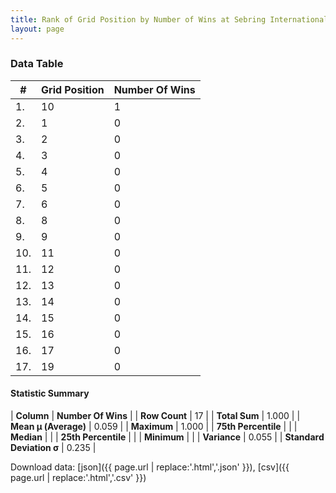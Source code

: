 ```yaml
---
title: Rank of Grid Position by Number of Wins at Sebring International Raceway
layout: page
---
```


<canvas id="chart" width="400" height="180"></canvas>
<script>
var data = {
    "datasets": [
        {
            "backgroundColor": [
                "#9C8E8D",
                "#9C8E8D",
                "#9C8E8D",
                "#9C8E8D",
                "#9C8E8D",
                "#9C8E8D",
                "#9C8E8D",
                "#9C8E8D",
                "#9C8E8D",
                "#9C8E8D",
                "#9C8E8D",
                "#9C8E8D",
                "#9C8E8D",
                "#9C8E8D",
                "#9C8E8D",
                "#9C8E8D",
                "#9C8E8D"
            ],
            "borderColor": [
                "#1D181E",
                "#1D181E",
                "#1D181E",
                "#1D181E",
                "#1D181E",
                "#1D181E",
                "#1D181E",
                "#1D181E",
                "#1D181E",
                "#1D181E",
                "#1D181E",
                "#1D181E",
                "#1D181E",
                "#1D181E",
                "#1D181E",
                "#1D181E",
                "#1D181E"
            ],
            "borderWidth": 1,
            "data": [
                1.0,
                0.0,
                0.0,
                0.0,
                0.0,
                0.0,
                0.0,
                0.0,
                0.0,
                0.0,
                0.0,
                0.0,
                0.0,
                0.0,
                0.0,
                0.0,
                0.0
            ],
            "label": "Number Of Wins"
        }
    ],
    "labels": [
        "10",
        "1",
        "2",
        "3",
        "4",
        "5",
        "6",
        "8",
        "9",
        "11",
        "12",
        "13",
        "14",
        "15",
        "16",
        "17",
        "19"
    ]
};
var options = {
  legend: {
    display: false
  },
  scales: {
    xAxes: [{
      ticks: {
        beginAtZero: true,
        maxRotation: 180,
        display: window.innerWidth > 800
      }
    }],
    yAxes: [{
      ticks: {
        beginAtZero: true
      }
    }]
  },
  onResize: function(chart, size) {
    chart.options.scales.xAxes[0].ticks.display = size.width > 800;
  }
};
var chart = new Chart("chart", {
    data: data,
    type: 'bar',
    options: options
});
</script>



### Data Table

| # | Grid Position | Number Of Wins |
|--|--|--|
| 1. | 10 | 1 |
| 2. | 1 | 0 |
| 3. | 2 | 0 |
| 4. | 3 | 0 |
| 5. | 4 | 0 |
| 6. | 5 | 0 |
| 7. | 6 | 0 |
| 8. | 8 | 0 |
| 9. | 9 | 0 |
| 10. | 11 | 0 |
| 11. | 12 | 0 |
| 12. | 13 | 0 |
| 13. | 14 | 0 |
| 14. | 15 | 0 |
| 15. | 16 | 0 |
| 16. | 17 | 0 |
| 17. | 19 | 0 |

#### Statistic Summary

| **Column** | **Number Of Wins** |
| **Row Count** | 17 |
| **Total Sum** | 1.000 |
| **Mean μ (Average)** | 0.059 |
| **Maximum** | 1.000 |
| **75th Percentile** |  |
| **Median** |  |
| **25th Percentile** |  |
| **Minimum** |  |
| **Variance** | 0.055 |
| **Standard Deviation σ** | 0.235 |

Download data: [json]({{ page.url | replace:'.html','.json' }}), [csv]({{ page.url | replace:'.html','.csv' }})
